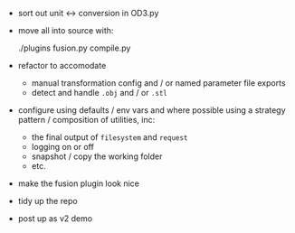 
* sort out unit <-> conversion in OD3.py
* move all into source with:

    ./plugins
      fusion.py
    compile.py

* refactor to accomodate
  - manual transformation config and / or named parameter file exports
  - detect and handle `.obj` and / or  `.stl`

* configure using defaults / env vars and where possible using a strategy pattern / composition of utilities, inc:
  - the final output of `filesystem` and `request`
  - logging on or off
  - snapshot / copy the working folder
  - etc.

* make the fusion plugin look nice
* tidy up the repo

* post up as v2 demo
